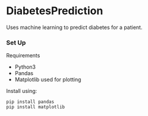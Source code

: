 # DiabetesPrediction
Uses machine learning to predict diabetes for a patient.

### Set Up
Requirements
* Python3
* Pandas
* Matplotlib used for plotting

Install using:
``` 
pip install pandas 
pip install matplotlib
```
